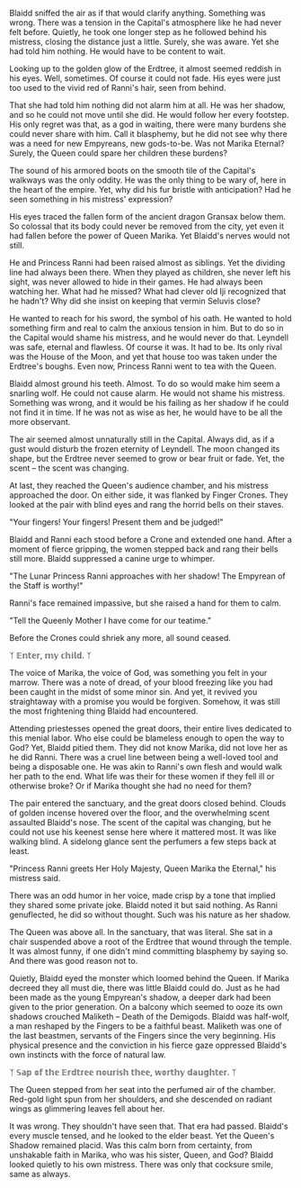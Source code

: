Blaidd sniffed the air as if that would clarify anything. Something was wrong. There was a tension in the Capital's atmosphere like he had never felt before. Quietly, he took one longer step as he followed behind his mistress, closing the distance just a little. Surely, she was aware. Yet she had told him nothing. He would have to be content to wait.

Looking up to the golden glow of the Erdtree, it almost seemed reddish in his eyes. Well, sometimes. Of course it could not fade. His eyes were just too used to the vivid red of Ranni's hair, seen from behind.

That she had told him nothing did not alarm him at all. He was her shadow, and so he could not move until she did. He would follow her every footstep. His only regret was that, as a god in waiting, there were many burdens she could never share with him. Call it blasphemy, but he did not see why there was a need for new Empyreans, new gods-to-be. Was not Marika Eternal? Surely, the Queen could spare her children these burdens?

The sound of his armored boots on the smooth tile of the Capital's walkways was the only oddity. He was the only thing to be wary of, here in the heart of the empire. Yet, why did his fur bristle with anticipation? Had he seen something in his mistress' expression?

His eyes traced the fallen form of the ancient dragon Gransax below them. So colossal that its body could never be removed from the city, yet even it had fallen before the power of Queen Marika. Yet Blaidd's nerves would not still.

He and Princess Ranni had been raised almost as siblings. Yet the dividing line had always been there. When they played as children, she never left his sight, was never allowed to hide in their games. He had always been watching her. What had he missed? What had clever old Iji recognized that he hadn't? Why did she insist on keeping that vermin Seluvis close?

He wanted to reach for his sword, the symbol of his oath. He wanted to hold something firm and real to calm the anxious tension in him. But to do so in the Capital would shame his mistress, and he would never do that. Leyndell was safe, eternal and flawless. Of course it was. It had to be. Its only rival was the House of the Moon, and yet that house too was taken under the Erdtree's boughs. Even now, Princess Ranni went to tea with the Queen.

Blaidd almost ground his teeth. Almost. To do so would make him seem a snarling wolf. He could not cause alarm. He would not shame his mistress. Something was wrong, and it would be his failing as her shadow if he could not find it in time. If he was not as wise as her, he would have to be all the more observant.

The air seemed almost unnaturally still in the Capital. Always did, as if a gust would disturb the frozen eternity of Leyndell. The moon changed its shape, but the Erdtree never seemed to grow or bear fruit or fade. Yet, the scent – the scent was changing.

At last, they reached the Queen's audience chamber, and his mistress approached the door. On either side, it was flanked by Finger Crones. They looked at the pair with blind eyes and rang the horrid bells on their staves.

"Your fingers! Your fingers! Present them and be judged!"

Blaidd and Ranni each stood before a Crone and extended one hand. After a moment of fierce gripping, the women stepped back and rang their bells still more. Blaidd suppressed a canine urge to whimper.

"The Lunar Princess Ranni approaches with her shadow! The Empyrean of the Staff is worthy!"

Ranni's face remained impassive, but she raised a hand for them to calm.

"Tell the Queenly Mother I have come for our teatime."

Before the Crones could shriek any more, all sound ceased.

ᛉ 𝔼𝕟𝕥𝕖𝕣, 𝕞𝕪 𝕔𝕙𝕚𝕝𝕕. ᛉ

The voice of Marika, the voice of God, was something you felt in your marrow. There was a note of dread, of your blood freezing like you had been caught in the midst of some minor sin. And yet, it revived you straightaway with a promise you would be forgiven. Somehow, it was still the most frightening thing Blaidd had encountered.

Attending priestesses opened the great doors, their entire lives dedicated to this menial labor. Who else could be blameless enough to open the way to God? Yet, Blaidd pitied them. They did not know Marika, did not love her as he did Ranni. There was a cruel line between being a well-loved tool and being a disposable one. He was akin to Ranni's own flesh and would walk her path to the end. What life was their for these women if they fell ill or otherwise broke? Or if Marika thought she had no need for them?

The pair entered the sanctuary, and the great doors closed behind. Clouds of golden incense hovered over the floor, and the overwhelming scent assaulted Blaidd's nose. The scent of the capital was changing, but he could not use his keenest sense here where it mattered most. It was like walking blind. A sidelong glance sent the perfumers a few steps back at least.

"Princess Ranni greets Her Holy Majesty, Queen Marika the Eternal," his mistress said.

There was an odd humor in her voice, made crisp by a tone that implied they shared some private joke. Blaidd noted it but said nothing. As Ranni genuflected, he did so without thought. Such was his nature as her shadow.

The Queen was above all. In the sanctuary, that was literal. She sat in a chair suspended above a root of the Erdtree that wound through the temple. It was almost funny, if one didn't mind committing blasphemy by saying so. And there was good reason not to.

Quietly, Blaidd eyed the monster which loomed behind the Queen. If Marika decreed they all must die, there was little Blaidd could do. Just as he had been made as the young Empyrean's shadow, a deeper dark had been given to the prior generation. On a balcony which seemed to ooze its own shadows crouched Maliketh – Death of the Demigods. Blaidd was half-wolf, a man reshaped by the Fingers to be a faithful beast. Maliketh was one of the last beastmen, servants of the Fingers since the very beginning. His physical presence and the conviction in his fierce gaze oppressed Blaidd's own instincts with the force of natural law.

ᛉ 𝕊𝕒𝕡 𝕠𝕗 𝕥𝕙𝕖 𝔼𝕣𝕕𝕥𝕣𝕖𝕖 𝕟𝕠𝕦𝕣𝕚𝕤𝕙 𝕥𝕙𝕖𝕖, 𝕨𝕠𝕣𝕥𝕙𝕪 𝕕𝕒𝕦𝕘𝕙𝕥𝕖𝕣. ᛉ

The Queen stepped from her seat into the perfumed air of the chamber. Red-gold light spun from her shoulders, and she descended on radiant wings as glimmering leaves fell about her.

It was wrong. They shouldn't have seen that. That era had passed. Blaidd's every muscle tensed, and he looked to the elder beast. Yet the Queen's Shadow remained placid. Was this calm born from certainty, from unshakable faith in Marika, who was his sister, Queen, and God? Blaidd looked quietly to his own mistress. There was only that cocksure smile, same as always.
